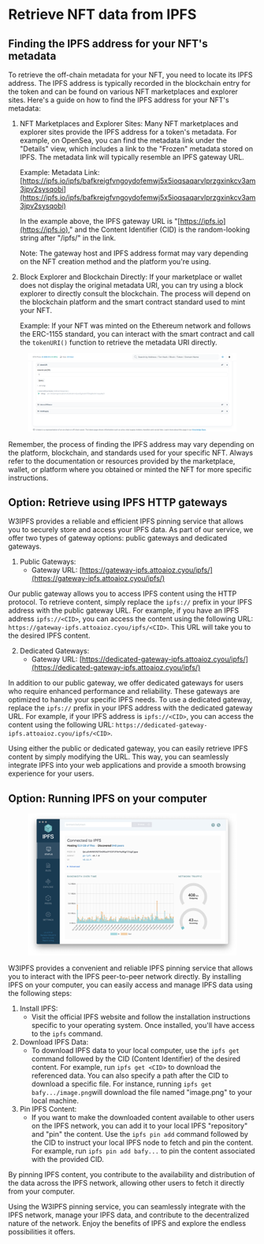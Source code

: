 # Retrieve NFT data from IPFS

## Finding the IPFS address for your NFT's metadata

To retrieve the off-chain metadata for your NFT, you need to locate its IPFS address. The IPFS address is typically recorded in the blockchain entry for the token and can be found on various NFT marketplaces and explorer sites. Here's a guide on how to find the IPFS address for your NFT's metadata:

1.  NFT Marketplaces and Explorer Sites: Many NFT marketplaces and explorer sites provide the IPFS address for a token's metadata. For example, on OpenSea, you can find the metadata link under the "Details" view, which includes a link to the "Frozen" metadata stored on IPFS. The metadata link will typically resemble an IPFS gateway URL.

    Example: Metadata Link: [https://ipfs.io/ipfs/bafkreigfvngoydofemwj5x5ioqsaqarvlprzgxinkcv3am3jpv2sysqobi](https://ipfs.io/ipfs/bafkreigfvngoydofemwj5x5ioqsaqarvlprzgxinkcv3am3jpv2sysqobi)

    In the example above, the IPFS gateway URL is "[https://ipfs.io](https://ipfs.io)," and the Content Identifier (CID) is the random-looking string after "/ipfs/" in the link.

    Note: The gateway host and IPFS address format may vary depending on the NFT creation method and the platform you're using.
2.  Block Explorer and Blockchain Directly: If your marketplace or wallet does not display the original metadata URI, you can try using a block explorer to directly consult the blockchain. The process will depend on the blockchain platform and the smart contract standard used to mint your NFT.

    Example: If your NFT was minted on the Ethereum network and follows the ERC-1155 standard, you can interact with the smart contract and call the `tokenURI()` function to retrieve the metadata URI directly.

<figure><img src="../.gitbook/assets/Neko-NEKO-Token-Tracker-Etherscan.png" alt=""><figcaption></figcaption></figure>

Remember, the process of finding the IPFS address may vary depending on the platform, blockchain, and standards used for your specific NFT. Always refer to the documentation or resources provided by the marketplace, wallet, or platform where you obtained or minted the NFT for more specific instructions.

## Option: Retrieve using IPFS HTTP gateways

W3IPFS provides a reliable and efficient IPFS pinning service that allows you to securely store and access your IPFS data. As part of our service, we offer two types of gateway options: public gateways and dedicated gateways.

1. Public Gateways:
   * Gateway URL: [https://gateway-ipfs.attoaioz.cyou/ipfs/](https://gateway-ipfs.attoaioz.cyou/ipfs/)

Our public gateway allows you to access IPFS content using the HTTP protocol. To retrieve content, simply replace the `ipfs://` prefix in your IPFS address with the public gateway URL. For example, if you have an IPFS address `ipfs://<CID>`, you can access the content using the following URL: `https://gateway-ipfs.attoaioz.cyou/ipfs/<CID>`. This URL will take you to the desired IPFS content.

2. Dedicated Gateways:
   * Gateway URL: [https://dedicated-gateway-ipfs.attoaioz.cyou/ipfs/](https://dedicated-gateway-ipfs.attoaioz.cyou/ipfs/)

In addition to our public gateway, we offer dedicated gateways for users who require enhanced performance and reliability. These gateways are optimized to handle your specific IPFS needs. To use a dedicated gateway, replace the `ipfs://` prefix in your IPFS address with the dedicated gateway URL. For example, if your IPFS address is `ipfs://<CID>`, you can access the content using the following URL: `https://dedicated-gateway-ipfs.attoaioz.cyou/ipfs/<CID>`.

Using either the public or dedicated gateway, you can easily retrieve IPFS content by simply modifying the URL. This way, you can seamlessly integrate IPFS into your web applications and provide a smooth browsing experience for your users.

## Option: Running IPFS on your computer

<figure><img src="../.gitbook/assets/desktop-status.059adf67.png" alt=""><figcaption></figcaption></figure>

W3IPFS provides a convenient and reliable IPFS pinning service that allows you to interact with the IPFS peer-to-peer network directly. By installing IPFS on your computer, you can easily access and manage IPFS data using the following steps:

1. Install IPFS:
   * Visit the official IPFS website and follow the installation instructions specific to your operating system. Once installed, you'll have access to the `ipfs` command.
2. Download IPFS Data:
   * To download IPFS data to your local computer, use the `ipfs get` command followed by the CID (Content Identifier) of the desired content. For example, run `ipfs get <CID>` to download the referenced data. You can also specify a path after the CID to download a specific file. For instance, running `ipfs get bafy.../image.png`will download the file named "image.png" to your local machine.
3. Pin IPFS Content:
   * If you want to make the downloaded content available to other users on the IPFS network, you can add it to your local IPFS "repository" and "pin" the content. Use the `ipfs pin add` command followed by the CID to instruct your local IPFS node to fetch and pin the content. For example, run `ipfs pin add bafy...` to pin the content associated with the provided CID.

By pinning IPFS content, you contribute to the availability and distribution of the data across the IPFS network, allowing other users to fetch it directly from your computer.

Using the W3IPFS pinning service, you can seamlessly integrate with the IPFS network, manage your IPFS data, and contribute to the decentralized nature of the network. Enjoy the benefits of IPFS and explore the endless possibilities it offers.

